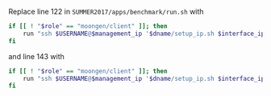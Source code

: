Replace line 122 in `SUMMER2017/apps/benchmark/run.sh` with

```bash
if [[ ! "$role" == "moongen/client" ]]; then
    run "ssh $USERNAME@$management_ip '$dname/setup_ip.sh $interface_ip'"
fi
```

and line 143 with
```bash
if [[ ! "$role" == "moongen/client" ]]; then
    run "ssh $USERNAME@$management_ip '$dname/setup_ip.sh $interface_ip'"
fi
```
